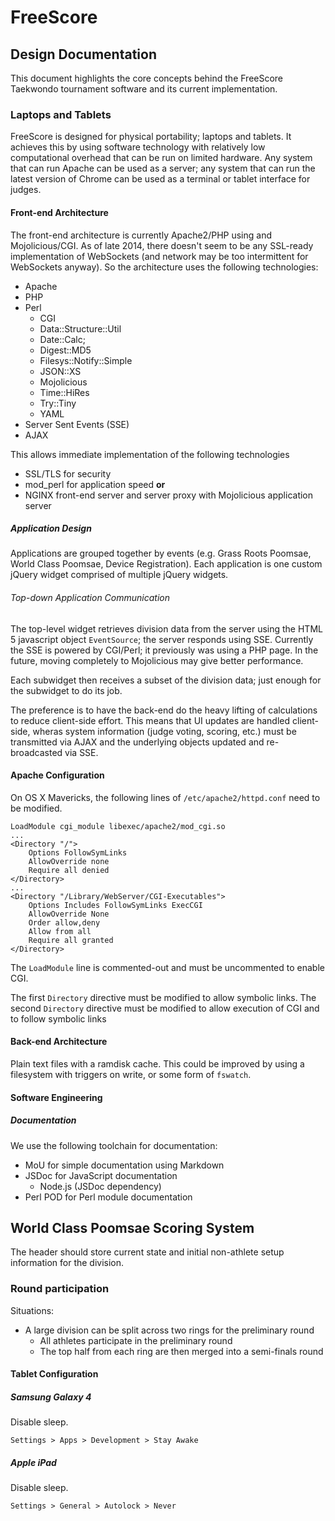 # FreeScore

## Design Documentation

This document highlights the core concepts behind the FreeScore Taekwondo tournament software and its current implementation.

### Laptops and Tablets

FreeScore is designed for physical portability; laptops and tablets. It achieves this by using software technology with relatively low computational overhead that can be run on limited hardware. Any system that can run Apache can be used as a server; any system that can run the latest version of Chrome can be used as a terminal or tablet interface for judges.

#### Front-end Architecture

The front-end architecture is currently Apache2/PHP using and Mojolicious/CGI. As of late 2014, there doesn't seem to be any SSL-ready implementation of WebSockets (and network may be too intermittent for WebSockets anyway). So the architecture uses the following technologies:

- Apache
- PHP
- Perl
  - CGI
  - Data::Structure::Util
  - Date::Calc;
  - Digest::MD5
  - Filesys::Notify::Simple
  - JSON::XS
  - Mojolicious
  - Time::HiRes
  - Try::Tiny
  - YAML
- Server Sent Events (SSE)
- AJAX

This allows immediate implementation of the following technologies

- SSL/TLS for security
- mod_perl for application speed **or**
- NGINX front-end server and server proxy with Mojolicious application server

##### Application Design

Applications are grouped together by events (e.g. Grass Roots Poomsae, World Class Poomsae, Device Registration). Each application is one custom jQuery widget comprised of multiple jQuery widgets. 

###### Top-down Application Communication

The top-level widget retrieves division data from the server using the HTML 5 javascript object `EventSource`; the server responds using SSE. Currently the SSE is powered by CGI/Perl; it previously was using a PHP page. In the future, moving completely to Mojolicious may give better performance.

Each subwidget then receives a subset of the division data; just enough for the subwidget to do its job. 

The preference is to have the back-end do the heavy lifting of calculations to reduce client-side effort. This means that UI updates are handled client-side, wheras system information (judge voting, scoring, etc.) must be transmitted via AJAX and the underlying objects updated and re-broadcasted via SSE.

#### Apache Configuration
On OS X Mavericks, the following lines of `/etc/apache2/httpd.conf` need to be modified.

    LoadModule cgi_module libexec/apache2/mod_cgi.so
    ...
    <Directory "/">
        Options FollowSymLinks
        AllowOverride none
        Require all denied
    </Directory>
    ...
    <Directory "/Library/WebServer/CGI-Executables">
        Options Includes FollowSymLinks ExecCGI
        AllowOverride None
        Order allow,deny
        Allow from all
        Require all granted
    </Directory>

The `LoadModule` line is commented-out and must be uncommented to enable CGI.

The first `Directory` directive must be modified to allow symbolic links. The second `Directory` directive must be modified to allow execution of CGI and to follow symbolic links

#### Back-end Architecture

Plain text files with a ramdisk cache. This could be improved by using a filesystem with triggers on write, or some form of `fswatch`. 

#### Software Engineering

##### Documentation

We use the following toolchain for documentation:

- MoU for simple documentation using Markdown
- JSDoc for JavaScript documentation
  - Node.js (JSDoc dependency)
- Perl POD for Perl module documentation

## World Class Poomsae Scoring System

The header should store current state and initial non-athlete setup information for the division.

### Round participation

Situations:

- A large division can be split across two rings for the preliminary round
  - All athletes participate in the preliminary round
  - The top half from each ring are then merged into a semi-finals round
  
  
#### Tablet Configuration

##### Samsung Galaxy 4
Disable sleep.

    Settings > Apps > Development > Stay Awake

##### Apple iPad
Disable sleep.

    Settings > General > Autolock > Never
    
